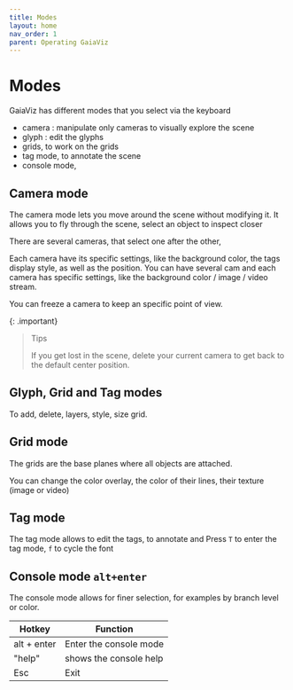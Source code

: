 ```yaml
---
title: Modes
layout: home
nav_order: 1
parent: Operating GaiaViz
---
```

# Modes

GaiaViz has different modes that you select via the keyboard 
- camera : manipulate only cameras to visually explore the scene
- glyph : edit the glyphs
- grids, to work on the grids
- tag mode, to annotate the scene
- console mode,
## Camera mode 

The camera mode lets you move around the scene without modifying it. It allows you to fly through the scene, select an object to inspect closer


There are several cameras, that select one after the other,

Each camera have its specific settings, like the background color, the tags display style, as well as the position. You can have several cam and each camera has specific settings, like the background color / image / video stream.

You can freeze a camera to keep an specific point of view.

{: .important}
> Tips
> 
> If you get lost in the scene, delete your current camera to get back to the default center position.




## Glyph, Grid and Tag modes

To add, delete, layers, style, size grid.

## Grid mode

The grids are the base planes where all objects are attached.

You can change the color overlay, the color of their lines, their texture (image or video)

## Tag mode

The tag mode allows to edit the tags, to annotate and Press `T` to enter the tag mode, `f` to cycle the font

## Console mode `alt+enter`

The console mode allows for finer selection, for examples by branch level or color.

| Hotkey      | Function               |
| ----------- | ---------------------- |
| alt + enter | Enter the console mode |
| "help"      | shows the console help |
| Esc         | Exit                   |



